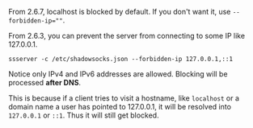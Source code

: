 From 2.6.7, localhost is blocked by default. If you don't want it, use `--forbidden-ip=""`.

From 2.6.3, you can prevent the server from connecting to some IP like 127.0.0.1.

    ssserver -c /etc/shadowsocks.json --forbidden-ip 127.0.0.1,::1

Notice only IPv4 and IPv6 addresses are allowed. Blocking will be processed **after DNS**.

This is because if a client tries to visit a hostname, like `localhost` or a domain name
a user has pointed to 127.0.0.1, it will be resolved into `127.0.0.1` or `::1`.
Thus it will still get blocked.
